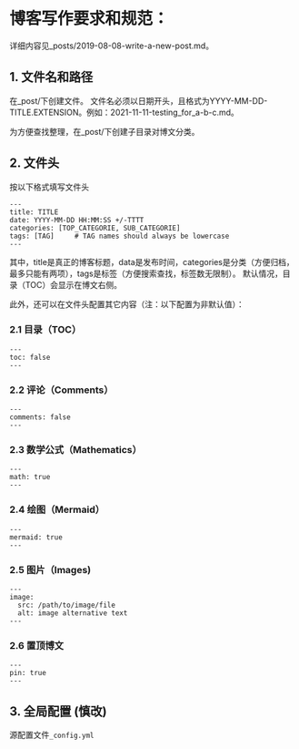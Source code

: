 # 博客写作要求和规范：
详细内容见_posts/2019-08-08-write-a-new-post.md。


## 1. 文件名和路径
在_post/下创建文件。
文件名必须以日期开头，且格式为YYYY-MM-DD-TITLE.EXTENSION。例如：2021-11-11-testing_for_a-b-c.md。

为方便查找整理，在_post/下创建子目录对博文分类。

## 2. 文件头
按以下格式填写文件头
```
---
title: TITLE
date: YYYY-MM-DD HH:MM:SS +/-TTTT
categories: [TOP_CATEGORIE, SUB_CATEGORIE]
tags: [TAG]     # TAG names should always be lowercase
---
```
其中，title是真正的博客标题，data是发布时间，categories是分类（方便归档，最多只能有两项），tags是标签（方便搜索查找，标签数无限制）。
默认情况，目录（TOC）会显示在博文右侧。

此外，还可以在文件头配置其它内容（注：以下配置为非默认值）：
### 2.1 目录（TOC）
```
---
toc: false
---
```
### 2.2 评论（Comments）
```
---
comments: false
---
```
### 2.3 数学公式（Mathematics）
```
---
math: true
---
```
### 2.4 绘图（Mermaid）
```
---
mermaid: true
---
```
### 2.5 图片（Images)
```
---
image:
  src: /path/to/image/file
  alt: image alternative text
---
```
### 2.6 置顶博文
```
---
pin: true
---
```




## 3. 全局配置 (慎改)
源配置文件`_config.yml`




